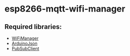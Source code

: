 # esp8266-mqtt-wifi-manager


## Required libraries:
* [WiFiManager](https://github.com/tzapu/WiFiManager)
* [ArduinoJson](https://github.com/bblanchon/ArduinoJson)
* [PubSubClient](https://github.com/knolleary/pubsubclient)
